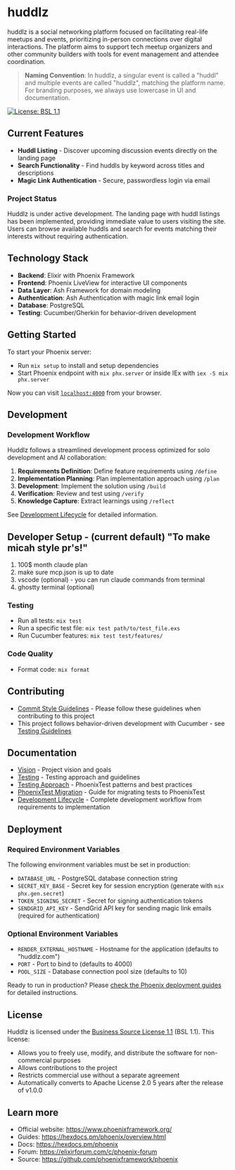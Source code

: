 # huddlz

huddlz is a social networking platform focused on facilitating real-life meetups and events, prioritizing in-person connections over digital interactions. The platform aims to support tech meetup organizers and other community builders with tools for event management and attendee coordination.

> **Naming Convention**: In huddlz, a singular event is called a "huddl" and multiple events are called "huddlz", matching the platform name. For branding purposes, we always use lowercase in UI and documentation.

[![License: BSL 1.1](https://img.shields.io/badge/License-BSL%201.1-blue.svg)](LICENSE.md)

## Current Features

- **Huddl Listing** - Discover upcoming discussion events directly on the landing page
- **Search Functionality** - Find huddls by keyword across titles and descriptions
- **Magic Link Authentication** - Secure, passwordless login via email

### Project Status

Huddlz is under active development. The landing page with huddl listings has been implemented, providing immediate value to users visiting the site. Users can browse available huddls and search for events matching their interests without requiring authentication.

## Technology Stack

- **Backend**: Elixir with Phoenix Framework
- **Frontend**: Phoenix LiveView for interactive UI components
- **Data Layer**: Ash Framework for domain modeling
- **Authentication**: Ash Authentication with magic link email login
- **Database**: PostgreSQL
- **Testing**: Cucumber/Gherkin for behavior-driven development

## Getting Started

To start your Phoenix server:

* Run `mix setup` to install and setup dependencies
* Start Phoenix endpoint with `mix phx.server` or inside IEx with `iex -S mix phx.server`

Now you can visit [`localhost:4000`](http://localhost:4000) from your browser.

## Development

### Development Workflow

Huddlz follows a streamlined development process optimized for solo development and AI collaboration:

1. **Requirements Definition**: Define feature requirements using `/define`
2. **Implementation Planning**: Plan implementation approach using `/plan`
3. **Development**: Implement the solution using `/build`
4. **Verification**: Review and test using `/verify`
5. **Knowledge Capture**: Extract learnings using `/reflect`

See [Development Lifecycle](docs/development_lifecycle.md) for detailed information.

## Developer Setup - (current default) "To make micah style pr's!"
1. 100$ month claude plan
2. make sure mcp.json is up to date
3. vscode (optional) - you can run claude commands from terminal
4. ghostty terminal (optional)

### Testing

* Run all tests: `mix test`
* Run a specific test file: `mix test path/to/test_file.exs`
* Run Cucumber features: `mix test test/features/`

### Code Quality

* Format code: `mix format`

## Contributing

* [Commit Style Guidelines](docs/commit-style.md) - Please follow these guidelines when contributing to this project
* This project follows behavior-driven development with Cucumber - see [Testing Guidelines](docs/testing.md)

## Documentation

* [Vision](docs/vision.md) - Project vision and goals
* [Testing](docs/testing.md) - Testing approach and guidelines
* [Testing Approach](docs/testing_approach.md) - PhoenixTest patterns and best practices
* [PhoenixTest Migration](docs/phoenix_test_migration.md) - Guide for migrating tests to PhoenixTest
* [Development Lifecycle](docs/development_lifecycle.md) - Complete development workflow from requirements to implementation

## Deployment

### Required Environment Variables

The following environment variables must be set in production:

* `DATABASE_URL` - PostgreSQL database connection string
* `SECRET_KEY_BASE` - Secret key for session encryption (generate with `mix phx.gen.secret`)
* `TOKEN_SIGNING_SECRET` - Secret for signing authentication tokens
* `SENDGRID_API_KEY` - SendGrid API key for sending magic link emails (required for authentication)

### Optional Environment Variables

* `RENDER_EXTERNAL_HOSTNAME` - Hostname for the application (defaults to "huddlz.com")
* `PORT` - Port to bind to (defaults to 4000)
* `POOL_SIZE` - Database connection pool size (defaults to 10)

Ready to run in production? Please [check the Phoenix deployment guides](https://hexdocs.pm/phoenix/deployment.html) for detailed instructions.

## License

Huddlz is licensed under the [Business Source License 1.1](LICENSE.md) (BSL 1.1). This license:

* Allows you to freely use, modify, and distribute the software for non-commercial purposes
* Allows contributions to the project
* Restricts commercial use without a separate agreement
* Automatically converts to Apache License 2.0 5 years after the release of v1.0.0

## Learn more

* Official website: https://www.phoenixframework.org/
* Guides: https://hexdocs.pm/phoenix/overview.html
* Docs: https://hexdocs.pm/phoenix
* Forum: https://elixirforum.com/c/phoenix-forum
* Source: https://github.com/phoenixframework/phoenix
